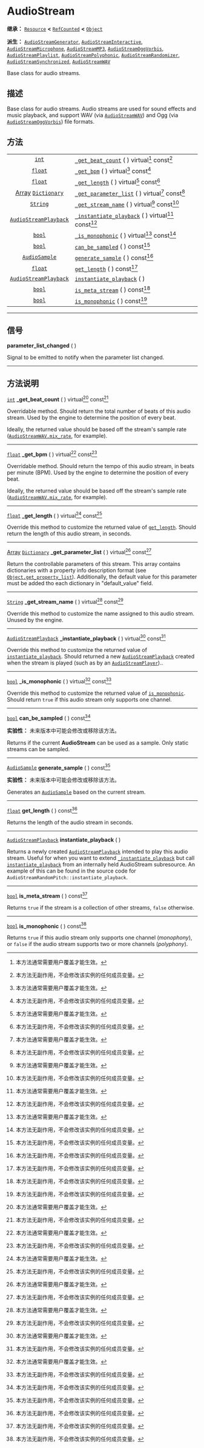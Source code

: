 <!-- ⚠ 请勿编辑本文件 ⚠ -->
<!-- 本文档使用脚本从 WeDot 引擎源码仓库生成。 -->
<!-- 生成脚本：https://github.com/WeDot-Engine/WeDot/tree/4.3/doc/tools/make_md.py； -->
<!-- 原文件：https://github.com/WeDot-Engine/WeDot/tree/4.3/doc/classes/AudioStream.xml。 -->

<div id="_class_audiostream"></div>

# AudioStream

**继承：** [`Resource`](class_resource.md) **<** [`RefCounted`](class_refcounted.md) **<** [`Object`](class_object.md)

**派生：** [`AudioStreamGenerator`](class_audiostreamgenerator.md), [`AudioStreamInteractive`](class_audiostreaminteractive.md), [`AudioStreamMicrophone`](class_audiostreammicrophone.md), [`AudioStreamMP3`](class_audiostreammp3.md), [`AudioStreamOggVorbis`](class_audiostreamoggvorbis.md), [`AudioStreamPlaylist`](class_audiostreamplaylist.md), [`AudioStreamPolyphonic`](class_audiostreampolyphonic.md), [`AudioStreamRandomizer`](class_audiostreamrandomizer.md), [`AudioStreamSynchronized`](class_audiostreamsynchronized.md), [`AudioStreamWAV`](class_audiostreamwav.md)

Base class for audio streams.

## 描述

Base class for audio streams. Audio streams are used for sound effects and music playback, and support WAV (via [`AudioStreamWAV`](class_audiostreamwav.md)) and Ogg (via [`AudioStreamOggVorbis`](class_audiostreamoggvorbis.md)) file formats.

## 方法

|||
|:-:|:--|
| [`int`](class_int.md)                                       | [`_get_beat_count`](class_audiostreammd#class_audiostream_private_method__get_beat_count) ( ) virtual[^virtual] const[^const]             |
| [`float`](class_float.md)                                   | [`_get_bpm`](class_audiostreammd#class_audiostream_private_method__get_bpm) ( ) virtual[^virtual] const[^const]                           |
| [`float`](class_float.md)                                   | [`_get_length`](class_audiostreammd#class_audiostream_private_method__get_length) ( ) virtual[^virtual] const[^const]                     |
| [Array](class_array.md) [`Dictionary`](class_dictionary.md) | [`_get_parameter_list`](class_audiostreammd#class_audiostream_private_method__get_parameter_list) ( ) virtual[^virtual] const[^const]     |
| [`String`](class_string.md)                                 | [`_get_stream_name`](class_audiostreammd#class_audiostream_private_method__get_stream_name) ( ) virtual[^virtual] const[^const]           |
| [`AudioStreamPlayback`](class_audiostreamplayback.md)       | [`_instantiate_playback`](class_audiostreammd#class_audiostream_private_method__instantiate_playback) ( ) virtual[^virtual] const[^const] |
| [`bool`](class_bool.md)                                     | [`_is_monophonic`](class_audiostreammd#class_audiostream_private_method__is_monophonic) ( ) virtual[^virtual] const[^const]               |
| [`bool`](class_bool.md)                                     | [`can_be_sampled`](class_audiostreammd#class_audiostream_method_can_be_sampled) ( ) const[^const]                                         |
| [`AudioSample`](class_audiosample.md)                       | [`generate_sample`](class_audiostreammd#class_audiostream_method_generate_sample) ( ) const[^const]                                       |
| [`float`](class_float.md)                                   | [`get_length`](class_audiostreammd#class_audiostream_method_get_length) ( ) const[^const]                                                 |
| [`AudioStreamPlayback`](class_audiostreamplayback.md)       | [`instantiate_playback`](class_audiostreammd#class_audiostream_method_instantiate_playback) ( )                                           |
| [`bool`](class_bool.md)                                     | [`is_meta_stream`](class_audiostreammd#class_audiostream_method_is_meta_stream) ( ) const[^const]                                         |
| [`bool`](class_bool.md)                                     | [`is_monophonic`](class_audiostreammd#class_audiostream_method_is_monophonic) ( ) const[^const]                                           |

<!-- rst-class:: classref-section-separator -->

---

## 信号

<div id="_class_class_audiostream_signal_parameter_list_changed"></div>

**parameter_list_changed** ( ) <div id="class_audiostream_signal_parameter_list_changed"></div>

Signal to be emitted to notify when the parameter list changed.

<!-- rst-class:: classref-section-separator -->

---

## 方法说明

<div id="_class_audiostream_private_method__get_beat_count"></div>

[`int`](class_int.md) **_get_beat_count** ( ) virtual[^virtual] const[^const]<div id="class_audiostream_private_method__get_beat_count"></div>

Overridable method. Should return the total number of beats of this audio stream. Used by the engine to determine the position of every beat.

Ideally, the returned value should be based off the stream's sample rate ([`AudioStreamWAV.mix_rate`](#class_audiostreamwav_property_mix_rate), for example).

<!-- rst-class:: classref-item-separator -->

---

<div id="_class_audiostream_private_method__get_bpm"></div>

[`float`](class_float.md) **_get_bpm** ( ) virtual[^virtual] const[^const]<div id="class_audiostream_private_method__get_bpm"></div>

Overridable method. Should return the tempo of this audio stream, in beats per minute (BPM). Used by the engine to determine the position of every beat.

Ideally, the returned value should be based off the stream's sample rate ([`AudioStreamWAV.mix_rate`](#class_audiostreamwav_property_mix_rate), for example).

<!-- rst-class:: classref-item-separator -->

---

<div id="_class_audiostream_private_method__get_length"></div>

[`float`](class_float.md) **_get_length** ( ) virtual[^virtual] const[^const]<div id="class_audiostream_private_method__get_length"></div>

Override this method to customize the returned value of [`get_length`](#class_audiostream_method_get_length). Should return the length of this audio stream, in seconds.

<!-- rst-class:: classref-item-separator -->

---

<div id="_class_audiostream_private_method__get_parameter_list"></div>

[Array](class_array.md) [`Dictionary`](class_dictionary.md) **_get_parameter_list** ( ) virtual[^virtual] const[^const]<div id="class_audiostream_private_method__get_parameter_list"></div>

Return the controllable parameters of this stream. This array contains dictionaries with a property info description format (see [`Object.get_property_list`](#class_object_method_get_property_list)). Additionally, the default value for this parameter must be added tho each dictionary in "default_value" field.

<!-- rst-class:: classref-item-separator -->

---

<div id="_class_audiostream_private_method__get_stream_name"></div>

[`String`](class_string.md) **_get_stream_name** ( ) virtual[^virtual] const[^const]<div id="class_audiostream_private_method__get_stream_name"></div>

Override this method to customize the name assigned to this audio stream. Unused by the engine.

<!-- rst-class:: classref-item-separator -->

---

<div id="_class_audiostream_private_method__instantiate_playback"></div>

[`AudioStreamPlayback`](class_audiostreamplayback.md) **_instantiate_playback** ( ) virtual[^virtual] const[^const]<div id="class_audiostream_private_method__instantiate_playback"></div>

Override this method to customize the returned value of [`instantiate_playback`](#class_audiostream_method_instantiate_playback). Should returned a new [`AudioStreamPlayback`](class_audiostreamplayback.md) created when the stream is played (such as by an [`AudioStreamPlayer`](class_audiostreamplayer.md))..

<!-- rst-class:: classref-item-separator -->

---

<div id="_class_audiostream_private_method__is_monophonic"></div>

[`bool`](class_bool.md) **_is_monophonic** ( ) virtual[^virtual] const[^const]<div id="class_audiostream_private_method__is_monophonic"></div>

Override this method to customize the returned value of [`is_monophonic`](#class_audiostream_method_is_monophonic). Should return `true` if this audio stream only supports one channel.

<!-- rst-class:: classref-item-separator -->

---

<div id="_class_audiostream_method_can_be_sampled"></div>

[`bool`](class_bool.md) **can_be_sampled** ( ) const[^const]<div id="class_audiostream_method_can_be_sampled"></div>

**实验性：** 未来版本中可能会修改或移除该方法。

Returns if the current **AudioStream** can be used as a sample. Only static streams can be sampled.

<!-- rst-class:: classref-item-separator -->

---

<div id="_class_audiostream_method_generate_sample"></div>

[`AudioSample`](class_audiosample.md) **generate_sample** ( ) const[^const]<div id="class_audiostream_method_generate_sample"></div>

**实验性：** 未来版本中可能会修改或移除该方法。

Generates an [`AudioSample`](class_audiosample.md) based on the current stream.

<!-- rst-class:: classref-item-separator -->

---

<div id="_class_audiostream_method_get_length"></div>

[`float`](class_float.md) **get_length** ( ) const[^const]<div id="class_audiostream_method_get_length"></div>

Returns the length of the audio stream in seconds.

<!-- rst-class:: classref-item-separator -->

---

<div id="_class_audiostream_method_instantiate_playback"></div>

[`AudioStreamPlayback`](class_audiostreamplayback.md) **instantiate_playback** ( )<div id="class_audiostream_method_instantiate_playback"></div>

Returns a newly created [`AudioStreamPlayback`](class_audiostreamplayback.md) intended to play this audio stream. Useful for when you want to extend [`_instantiate_playback`](#class_audiostream_private_method__instantiate_playback) but call [`instantiate_playback`](#class_audiostream_method_instantiate_playback) from an internally held AudioStream subresource. An example of this can be found in the source code for `AudioStreamRandomPitch::instantiate_playback`.

<!-- rst-class:: classref-item-separator -->

---

<div id="_class_audiostream_method_is_meta_stream"></div>

[`bool`](class_bool.md) **is_meta_stream** ( ) const[^const]<div id="class_audiostream_method_is_meta_stream"></div>

Returns `true` if the stream is a collection of other streams, `false` otherwise.

<!-- rst-class:: classref-item-separator -->

---

<div id="_class_audiostream_method_is_monophonic"></div>

[`bool`](class_bool.md) **is_monophonic** ( ) const[^const]<div id="class_audiostream_method_is_monophonic"></div>

Returns `true` if this audio stream only supports one channel (*monophony*), or `false` if the audio stream supports two or more channels (*polyphony*).

[^virtual]: 本方法通常需要用户覆盖才能生效。
[^const]: 本方法无副作用，不会修改该实例的任何成员变量。
[^vararg]: 本方法除了能接受在此处描述的参数外，还能够继续接受任意数量的参数。
[^constructor]: 本方法用于构造某个类型。
[^static]: 调用本方法无需实例，可直接使用类名进行调用。
[^operator]: 本方法描述的是使用本类型作为左操作数的有效运算符。
[^bitfield]: 这个值是由下列位标志构成位掩码的整数。
[^void]: 无返回值。
